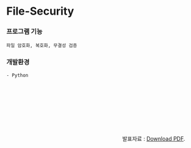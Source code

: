 # File-Security

### 프로그램 기능 
    파일 암호화, 복호화, 무결성 검증 
    
### 개발환경 
    - Python

<object data="https://github.com/S0Y3on/File-Security/files/5790248/_201712048_.pdf" type="application/pdf" width="700px" height="700px">
       <embed src="https://github.com/S0Y3on/File-Security/files/5790248/_201712048_.pdf">
           발표자료 : <a href="https://github.com/S0Y3on/File-Security/files/5790248/_201712048_.pdf">Download PDF</a>.</p>
       </embed>
</object>
